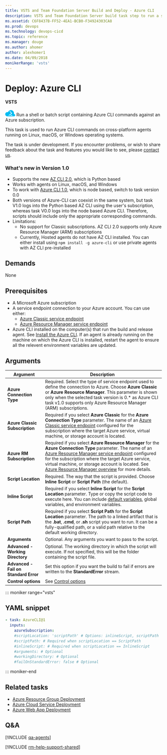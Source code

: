 ```yaml
---
title: VSTS and Team Foundation Server Build and Deploy - Azure CLI
description: VSTS and Team Foundation Server build task step to run a shell or batch script containing Microsoft Azure CLI commands
ms.assetid: C6F8437B-FF52-4EA1-BCB0-F34924303CA8
ms.prod: devops
ms.technology: devops-cicd
ms.topic: reference
ms.manager: douge
ms.author: ahomer
author: alexhomer1
ms.date: 04/09/2018
monikerRange: 'vsts'
---
```


# Deploy: Azure CLI

**VSTS**

![icon](_img/azure-cli-icon.png) Run a shell or batch 
script containing Azure CLI commands against an Azure subscription.

This task is used to run Azure CLI commands on 
cross-platform agents running on Linux, macOS, or Windows operating systems.
 
The task is under development. If you encounter problems, or wish to
share feedback about the task and features you would like to see,
please [contact us](mailto:RM_Customer_Queries@microsoft.com). 

### What's new in Version 1.0

- Supports the new [AZ CLI 2.0](https://docs.microsoft.com/en-us/cli/azure/overview), which is Python based
- Works with agents on Linux, macOS, and Windows
- To work with [Azure CLI 1.0](https://docs.microsoft.com/en-us/azure/cli-install-nodejs), which is node based, switch to task version 0.0
- Both versions of Azure-CLI can coexist in the same system, but task V1.0 logs into the Python based AZ CLI using the user's subscription, whereas task V0.0 logs into the node based Azure CLI. Therefore, scripts should include only the appropriate corresponding commands.
- Limitations:
	- No support for Classic subscriptions. AZ CLI 2.0 supports only Azure Resource Manager (ARM) subscriptions
	- Currently, Hosted agents do not have AZ CLI installed. You can either install using `npm install -g azure-cli` or use private agents with AZ CLI pre-installed

## Demands

None

## Prerequisites

* A Microsoft Azure subscription
* A service endpoint connection to your Azure account. You can use either:
  - [Azure Classic service endpoint](../../concepts/library/service-endpoints.md#sep-azure-classic)
  - [Azure Resource Manager service endpoint](../../concepts/library/service-endpoints.md#sep-azure-rm)
* Azure CLI installed on the computer(s) that run the build and release agent.
  See [Install the Azure CLI](https://azure.microsoft.com/en-us/documentation/articles/xplat-cli-install/).
  If an agent is already running on the machine on which the Azure CLI is installed, restart the agent to ensure all the relevent environment variables are updated.

## Arguments

| Argument | Description |
| -------- | ----------- |
| **Azure Connection Type** | Required. Select the type of service endpoint used to define the connection to Azure. Choose **Azure Classic** or **Azure Resource Manager**. This parameter is shown only when the selected task version is 0.* as Azure CLI task v1.0 supports only Azure Resource Manager (ARM) subscriptions.
| **Azure Classic Subscription** | Required if you select **Azure Classic** for the **Azure Connection Type** parameter. The name of an [Azure Classic service endpoint](../../concepts/library/service-endpoints.md#sep-azure-classic) configured for the subscription where the target Azure service, virtual machine, or storage account is located. |
| **Azure RM Subscription** | Required if you select **Azure Resource Manager** for the **Azure Connection Type** parameter. The name of an [Azure Resource Manager service endpoint](../../concepts/library/service-endpoints.md#sep-azure-rm) configured for the subscription where the target Azure service, virtual machine, or storage account is located. See [Azure Resource Manager overview](https://azure.microsoft.com/en-in/documentation/articles/resource-group-overview/) for more details. |
| **Script Location** | Required. The way that the script is provided. Choose **Inline Script** or **Script Path** (the default). |
| **Inline Script** | Required if you select **Inline Script** for the **Script Location** parameter. Type or copy the script code to execute here. You can include [default variables](../../concepts/definitions/release/variables.md#default-variables), global variables, and environment variables. |
| **Script Path** | Required if you select **Script Path** for the **Script Location** parameter. The path to a linked artifact that is the **.bat**, **.cmd**, or **.sh** script you want to run. It can be a fully-qualified path, or a valid path relative to the default working directory. |
| **Arguments** | Optional. Any arguments you want to pass to the script. |
| **Advanced - Working Directory** | Optional. The working directory in which the script will execute. If not specified, this will be the folder containing the script file. |
| **Advanced - Fail on Standard Error** | Set this option if you want the build to fail if errors are written to the **StandardError** stream. |
| **Control options** | See [Control options](../../concepts/process/tasks.md#controloptions) |

::: moniker range="vsts"

## YAML snippet

```YAML
- task: AzureCLI@1
  inputs:
    azureSubscription: 
    #scriptLocation: 'scriptPath' # Options: inlineScript, scriptPath
    #scriptPath: # Required when scriptLocation == ScriptPath
    #inlineScript: # Required when scriptLocation == InlineScript
    #arguments: # Optional
    #workingDirectory: # Optional
    #failOnStandardError: false # Optional
```

::: moniker-end

## Related tasks

* [Azure Resource Group Deployment](azure-resource-group-deployment.md)
* [Azure Cloud Service Deployment](azure-cloud-service-deployment.md)
* [Azure Web App Deployment](azure-web-app-deployment.md)

## Q&A
<!-- BEGINSECTION class="md-qanda" -->

[!INCLUDE [qa-agents](../../_shared/qa-agents.md)]

<!-- ENDSECTION -->

[!INCLUDE [rm-help-support-shared](../../_shared/rm-help-support-shared.md)]
